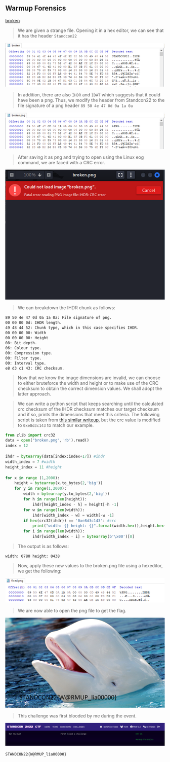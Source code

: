 ## Warmup Forensics

[broken](https://github.com/Rookie441/CTF/blob/main/Categories/Forensics/Easy/warmup-forensics/broken)  

> We are given a strange file. Opening it in a hex editor, we can see that it has the header `Standcon22`  

![image](https://github.com/Rookie441/CTF/blob/main/Categories/Forensics/Easy/warmup-forensics/StandconHeader.png)  

> In addition, there are also `IHDR` and `IDAT` which suggests that it could have been a png. Thus, we modify the header from Standcon22 to the file signature of a png header `89 50 4e 47 0d 0a 1a 0a`  

![image](https://github.com/Rookie441/CTF/blob/main/Categories/Forensics/Easy/warmup-forensics/PngHeader.png)  

> After saving it as png and trying to open using the Linux eog command, we are faced with a CRC error.  

![image](https://github.com/Rookie441/CTF/blob/main/Categories/Forensics/Easy/warmup-forensics/CRCerror.png)  

> We can breakdown the IHDR chunk as follows:

```
89 50 4e 47 0d 0a 1a 0a: File signature of png.
00 00 00 0d: IHDR length.
49 48 44 52: Chunk type, which in this case specifies IHDR.
00 00 00 00: Width
00 00 00 00: Height
08: Bit depth.
06: Colour type.
00: Compression type.
00: Filter type.
00: Interval type.
e8 d3 c1 43: CRC checksum.
```

> Now that we know  the image dimensions are invalid, we can choose to either bruteforce the width and height or to make use of the CRC checksum to obtain the correct dimension values. We shall adopt the latter approach.

> We can write a python script that keeps searching until the calculated crc checksum of the IHDR checksum matches our target checksum and if so, prints the dimensions that meet this criteria. The following script is taken from [this similar writeup](http://society.cyber.warwick.ac.uk/intakectfmissingbytes/), but the crc value is modified to `0xe8d3c143` to match our example.

```python
from zlib import crc32
data = open("broken.png",'rb').read()
index = 12

ihdr = bytearray(data[index:index+17]) #ihdr
width_index = 7 #width
height_index = 11 #height

for x in range (1,2000):
    height = bytearray(x.to_bytes(2,'big'))
    for y in range(1,2000):
        width = bytearray(y.to_bytes(2,'big'))
        for h in range(len(height)):
            ihdr[height_index - h] = height[-h -1]
        for w in range(len(width)):
            ihdr[width_index - w] = width[-w -1]
        if hex(crc32(ihdr)) == '0xe8d3c143': #crc
            print("width: {} height: {}".format(width.hex(),height.hex()))
        for i in range(len(width)):
            ihdr[width_index - i] = bytearray(b'\x00')[0]
```

> The output is as follows:

```
width: 0780 height: 0438
```

> Now, apply these new values to the broken.png file using a hexeditor, we get the following:

![image](https://github.com/Rookie441/CTF/blob/main/Categories/Forensics/Easy/warmup-forensics/FixedHeader.png)  

> We are now able to open the png file to get the flag.

![image](https://github.com/Rookie441/CTF/blob/main/Categories/Forensics/Easy/warmup-forensics/fixed.png)    

> This challenge was first blooded by me during the event.  

![image](https://github.com/Rookie441/CTF/blob/main/Categories/Forensics/Easy/warmup-forensics/FirstBlood.png)   

`STANDCON22{W@RMUP_lia00000}`
